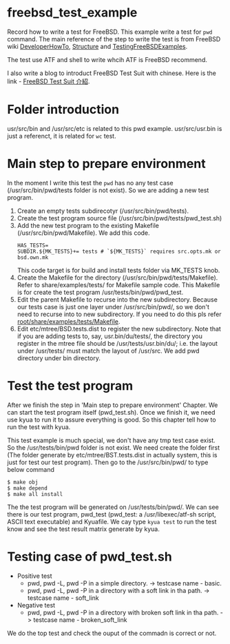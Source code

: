 # freebsd_test_example
Record how to write a test for FreeBSD. This example write a test for `pwd` command. The main reference of the step to write the test is from FreeBSD wiki [DeveloperHowTo](https://wiki.freebsd.org/TestSuite/DeveloperHowTo), [Structure](https://wiki.freebsd.org/TestSuite/Structure) and [TestingFreeBSDExamples](https://wiki.freebsd.org/TestingFreeBSDExamples).

The test use ATF and shell to write whcih ATF is FreeBSD recommend.

I also write a blog to introduct FreeBSD Test Suit with chinese. Here is the link - [FreeBSD Test Suit 介紹](https://cozy-kola.medium.com/freebsd-kernel-unit-test-e21be1ab2b3a).

# Folder introduction
usr/src/bin and /usr/src/etc is related to this pwd example. usr/src/usr.bin is just a referenct, it is related for `wc` test.

# Main step to prepare environment
In the moment I write this test the `pwd` has no any test case (/usr/src/bin/pwd/tests folder is not exist). So we are adding a new test program.

1. Create an empty tests subdirecotyr (/usr/src/bin/pwd/tests).
2. Create the test program source file (/usr/src/bin/pwd/tests/pwd_test.sh)
3. Add the new test program to the existing Makefile (/usr/src/bin/pwd/Makefile). We add this code.
    ```
    HAS_TESTS=
    SUBDIR.${MK_TESTS}+= tests # `${MK_TESTS}` requires src.opts.mk or bsd.own.mk
    ```
    This code target is for build and install tests folder via MK_TESTS knob.
4. Create the Makefile for the directory (/usr/src/bin/pwd/tests/Makefile). Refer to share/examples/tests/ for Makefile sample code. This Makefile is for create the test program /usr/tests/bin/pwd/pwd_test.
5. Edit the parent Makefile to recurse into the new subdirectory. Because our tests case is just one layer under /usr/src/bin/pwd/, so we don't need to recurse into to new subdirectory. If you need to do this pls refer [root/share/examples/tests/Makefile](https://cgit.freebsd.org/src/tree/share/examples/tests/Makefile).
6. Edit etc/mtree/BSD.tests.dist to register the new subdirectory. Note that if you are adding tests to, say, usr.bin/du/tests/, the directory you register in the mtree file should be /usr/tests/usr.bin/du/; i.e. the layout under /usr/tests/ must match the layout of /usr/src. We add pwd directory under bin directory.

# Test the test program
After we finish the step in 'Main step to prepare environment' Chapter. We can start the test program itself (pwd_test.sh). Once we finish it, we need use kyua to run it to assure everything is good. So this chapter tell how to run the test with kyua.

This test example is much special, we don't have any tmp test case exist. So the /usr/tests/bin/pwd folder is not exist. We need create the folder first (The folder generate by etc/mtree/BST.tests.dist in actually system, this is just for test our test program). Then go to the /usr/src/bin/pwd/ to type below command
```
$ make obj
$ make depend
$ make all install 
```
The the test program will be generated on /usr/tests/bin/pwd/. We can see there is our test program, pwd_test (pwd_test: a /usr/libexec/atf-sh script, ASCII text executable) and Kyuafile. We cay type `kyua test` to run the test know and see the test result matrix generate by kyua.

# Testing case of pwd_test.sh
* Positive test
    * pwd, pwd -L, pwd -P in a simple directory. -> testcase name - basic.
    * pwd, pwd -L, pwd -P in a directory with a soft link in tha path. -> testcase name - soft_link
* Negative test
  * pwd, pwd -L, pwd -P in a directory with broken soft link in tha path. -> testcase name - broken_soft_link

We do the top test and check the ouput of the commadn is correct or not.